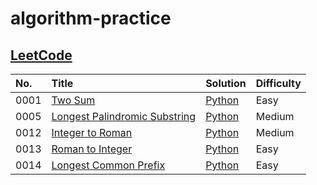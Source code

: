 # algorithm-practice

## [LeetCode](https://leetcode.com/)

| No.  | Title                                                                                         | Solution                                                                                      | Difficulty |
| :--- | :-------------------------------------------------------------------------------------------- | :-------------------------------------------------------------------------------------------- | :--------- |
| 0001 | [Two Sum](https://leetcode.com/problems/two-sum/)                                             | [Python](./leetcode/python/0001-Two-Sum/TwoSum.py)                                            | Easy       |
| 0005 | [Longest Palindromic Substring](https://leetcode.com/problems/longest-palindromic-substring/) | [Python](./leetcode/python/0005-Longest-Palindromic-Substring/LongestPalindromicSubstring.py) | Medium     |
| 0012 | [Integer to Roman](https://leetcode.com/problems/integer-to-roman/)                           | [Python](./leetcode/python/0012-Integer-to-Roman/IntegertoRoman.py)                           | Medium     |
| 0013 | [Roman to Integer](https://leetcode.com/problems/roman-to-integer/)                           | [Python](./leetcode/python/0013-Roman-to-Integer/RomantoInteger.py)                           | Easy       |
| 0014 | [Longest Common Prefix](https://leetcode.com/problems/longest-common-prefix/)                 | [Python](./leetcode/python/0014-Longest-Common-Prefix/LongestCommonPrefix.py)                 | Easy       |